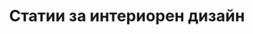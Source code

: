 ---
title: 'Статии за интериорен дизайн'
layout: 'blogposts'
isPaged: true
pagedCollection: 'posts.interiorendizain.com'
pageSize: 9
---